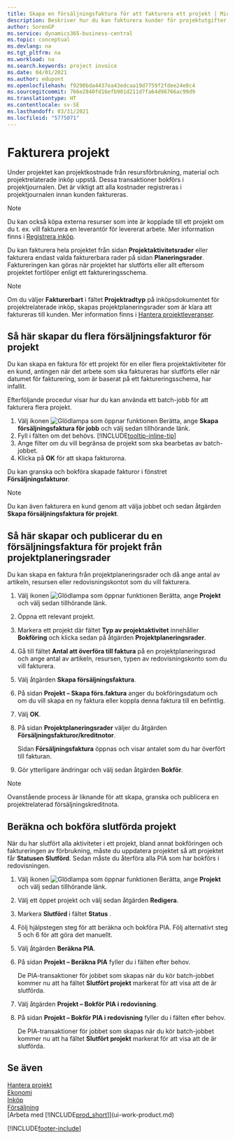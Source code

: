 ```yaml
---
title: Skapa en försäljningsfaktura för att fakturera ett projekt | Microsoft Docs
description: Beskriver hur du kan fakturera kunder för projektutgifter allt eftersom projektet fortskrider.
author: SorenGP
ms.service: dynamics365-business-central
ms.topic: conceptual
ms.devlang: na
ms.tgt_pltfrm: na
ms.workload: na
ms.search.keywords: project invoice
ms.date: 04/01/2021
ms.author: edupont
ms.openlocfilehash: f9290bda4437ea43edcaa19d7759f2fdee24e8c4
ms.sourcegitcommit: 766e2840fd16efb901d211d7fa64d96766ac99d9
ms.translationtype: HT
ms.contentlocale: sv-SE
ms.lasthandoff: 03/31/2021
ms.locfileid: "5775071"
---
```

# <a name="invoice-jobs"></a>Fakturera projekt
Under projektet kan projektkostnade från resursförbrukning, material och projektrelaterade inköp uppstå. Dessa transaktioner bokförs i projektjournalen. Det är viktigt att alla kostnader registreras i projektjournalen innan kunden faktureras.

> [!NOTE]
> Du kan också köpa externa resurser som inte är kopplade till ett projekt om du t. ex. vill fakturera en leverantör för levererat arbete. Mer information finns i [Registrera inköp](purchasing-how-record-purchases.md).

Du kan fakturera hela projektet från sidan **Projektaktivitetsrader** eller fakturera endast valda fakturerbara rader på sidan **Planeringsrader**. Faktureringen kan göras när projektet har slutförts eller allt eftersom projektet fortlöper enligt ett faktureringsschema.

> [!NOTE]  
> Om du väljer **Fakturerbart** i fältet **Projektradtyp** på inköpsdokumentet för projektrelaterade inköp, skapas projektplaneringsrader som är klara att faktureras till kunden. Mer information finns i [Hantera projektleveranser](projects-how-manage-project-supplies.md).

## <a name="to-create-multiple-job-sales-invoices"></a>Så här skapar du flera försäljningsfakturor för projekt
Du kan skapa en faktura för ett projekt för en eller flera projektaktiviteter för en kund, antingen när det arbete som ska faktureras har slutförts eller när datumet för fakturering, som är baserat på ett faktureringsschema, har infallit.

Efterföljande procedur visar hur du kan använda ett batch-jobb för att fakturera flera projekt.  

1. Välj ikonen ![Glödlampa som öppnar funktionen Berätta](media/ui-search/search_small.png "Berätta vad du vill göra"), ange **Skapa försäljningsfaktura för jobb** och välj sedan tillhörande länk.  
2. Fyll i fälten om det behövs. [!INCLUDE[tooltip-inline-tip](includes/tooltip-inline-tip_md.md)]
3. Ange filter om du vill begränsa de projekt som ska bearbetas av batch-jobbet.
4. Klicka på **OK** för att skapa fakturorna.  

Du kan granska och bokföra skapade fakturor i fönstret **Försäljningsfakturor**.

> [!NOTE]
> Du kan även fakturera en kund genom att välja jobbet och sedan åtgärden **Skapa försäljningsfaktura för projekt**. 

## <a name="to-create-and-post-job-sales-invoice-from-job-planning-lines"></a>Så här skapar och publicerar du en försäljningsfaktura för projekt från projektplaneringsrader
Du kan skapa en faktura från projektplaneringsrader och då ange antal av artikeln, resursen eller redovisningskontot som du vill fakturera.

1. Välj ikonen ![Glödlampa som öppnar funktionen Berätta](media/ui-search/search_small.png "Berätta vad du vill göra"), ange **Projekt** och välj sedan tillhörande länk.
2. Öppna ett relevant projekt.
3. Markera ett projekt där fältet **Typ av projektaktivitet** innehåller **Bokföring** och klicka sedan på åtgärden **Projektplaneringsrader**.  
4. Gå till fältet **Antal att överföra till faktura** på en projektplaneringsrad och ange antal av artikeln, resursen, typen av redovisningskonto som du vill fakturera.  
5. Välj åtgärden **Skapa försäljningsfaktura**.
6. På sidan **Projekt – Skapa förs.faktura** anger du bokföringsdatum och om du vill skapa en ny faktura eller koppla denna faktura till en befintlig.
7. Välj **OK**.  
8. På sidan **Projektplaneringsrader** väljer du åtgärden **Försäljningsfakturor/kreditnotor**.

    Sidan **Försäljningsfaktura** öppnas och visar antalet som du har överfört till fakturan.
9. Gör ytterligare ändringar och välj sedan åtgärden **Bokför**.

> [!NOTE]  
>   Ovanstående process är liknande för att skapa, granska och publicera en projektrelaterad försäljningskreditnota.

## <a name="to-calculate-and-post-job-completion-entries"></a>Beräkna och bokföra slutförda projekt
När du har slutfört alla aktiviteter i ett projekt, bland annat bokföringen och faktureringen av förbrukning, måste du uppdatera projektet så att projektet får **Statusen** **Slutförd**. Sedan måste du återföra alla PIA som har bokförs i redovisningen.

1. Välj ikonen ![Glödlampa som öppnar funktionen Berätta](media/ui-search/search_small.png "Berätta vad du vill göra"), ange **Projekt** och välj sedan tillhörande länk.  
2. Välj ett öppet projekt och välj sedan åtgärden **Redigera**.
3. Markera **Slutförd** i fältet **Status** .
4. Följ hjälpstegen steg för att beräkna och bokföra PIA. Följ alternativt steg 5 och 6 för att göra det manuellt.  
5. Välj åtgärden **Beräkna PIA**.
6. På sidan **Projekt – Beräkna PIA** fyller du i fälten efter behov.  

     De PIA-transaktioner för jobbet som skapas när du kör batch-jobbet kommer nu att ha fältet **Slutfört projekt** markerat för att visa att de är slutförda.  
7. Välj åtgärden **Projekt – Bokför PIA i redovisning**.
8. På sidan **Projekt – Bokför PIA i redovisning** fyller du i fälten efter behov.  

     De PIA-transaktioner för jobbet som skapas när du kör batch-jobbet kommer nu att ha fältet **Slutfört projekt** markerat för att visa att de är slutförda.

## <a name="see-also"></a>Se även
[Hantera projekt](projects-manage-projects.md)  
[Ekonomi](finance.md)  
[Inköp](purchasing-manage-purchasing.md)         
[Försäljning](sales-manage-sales.md)      
[Arbeta med [!INCLUDE[prod_short](includes/prod_short.md)]](ui-work-product.md)  


[!INCLUDE[footer-include](includes/footer-banner.md)]